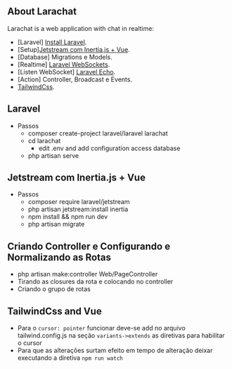 ## About Larachat

Larachat is a web application with chat in realtime:

- [Laravel] [Install Laravel](https://laravel.com/docs).
- [Setup][Jetstream com Inertia.js + Vue](https://jetstream.laravel.com/2.x/installation.html).
- [Database] Migrations e Models.
- [Realtime] [Laravel WebSockets](https://beyondco.de/docs/laravel-websockets/getting-started/introduction).
- [Listen WebSocket] [Laravel Echo](https://laravel.com/docs/8.x/broadcasting#receiving-broadcasts).
- [Action] Controller, Broadcast e Events.
- [TailwindCss](https://tailwindcss.com/docs).

## Laravel

- Passos
    - composer create-project laravel/laravel larachat
    - cd larachat
        - edit .env and add configuration access database 
    - php artisan serve

## Jetstream com Inertia.js + Vue

- Passos
    - composer require laravel/jetstream
    - php artisan jetstream:install inertia
    - npm install && npm run dev
    - php artisan migrate

## Criando Controller e Configurando e Normalizando as Rotas 

- php artisan make:controller Web/PageController
- Tirando as closures da rota e colocando no controller
- Criando o grupo de rotas

## TailwindCss and Vue

- Para o `cursor: pointer` funcionar deve-se add no arquivo tailwind.config.js na seção `variants->extends` as diretivas
para habilitar o cursor
- Para que as alterações surtam efeito em tempo de alteração deixar executando a diretiva `npm run watch`